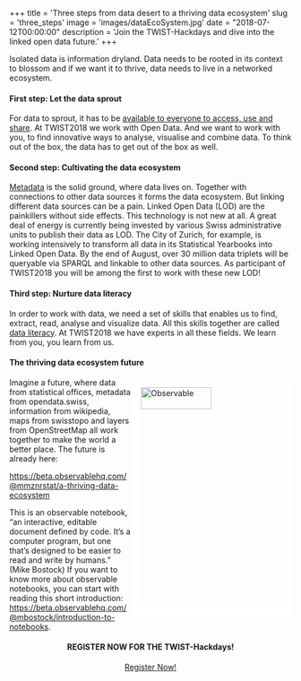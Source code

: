 ﻿+++
title = 'Three steps from data desert to a thriving data ecosystem'
slug = 'three_steps'
image = 'images/dataEcoSystem.jpg'
date = "2018-07-12T00:00:00"
description = 'Join the TWIST-Hackdays and dive into the linked open data future.'
+++

Isolated data is information dryland. Data needs to be rooted in its context to blossom and if we want it to thrive, data needs to live in a networked ecosystem. 

#### First step: Let the data sprout

For data to sprout, it has to be [available to everyone to access, use and share](https://theodi.org/article/what-is-open-data-and-why-should-we-care/).  At TWIST2018 we work with Open Data. And we want to work with you, to find innovative ways to analyse, visualise and combine data. To think out of the box, the data has to get out of the box as well. 

#### Second step: Cultivating the data ecosystem

[Metadata](http://www.web.statistik.zh.ch/cms_vis/openDataBeer_NoMetaDataNoFuture.pdf) is the solid ground, where data lives on. Together with connections to other data sources it forms the data ecosystem. But linking different data sources can be a pain. Linked Open Data (LOD) are the painkillers without side effects. This technology is not new at all. A great deal of energy is currently being invested by various Swiss administrative units to publish their data as LOD. The City of Zurich, for example, is working intensively to transform all data in its Statistical Yearbooks into Linked Open Data. By the end of August, over 30 million data triplets will be queryable via SPARQL and linkable to other data sources. 
As participant of TWIST2018 you will be among the first to work with these new LOD!

####  Third  step: Nurture data literacy

In order to work with data, we need a set of skills that enables us to find, extract, read, analyse and visualize data. All this skills together are called [data literacy](https://schoolofdata.org/2016/01/08/research-results-part-1-defining-data-literacy/). At TWIST2018 we have experts in all these fields. We learn from you, you learn from us. 

####  The thriving data ecosystem future

<a href="https://beta.observablehq.com/@mmznrstat/a-thriving-data-ecosystem"><img src="/images/observable2.png" alt="Observable" style="float:right;width:50%;height:10%;border-width: 17px; border-color: white; border-style: solid;"/></a>
Imagine a future, where data from statistical offices, metadata from opendata.swiss, information from wikipedia, maps from swisstopo and layers from OpenStreetMap all work together to make the world a better place. 
The future is already here:

https://beta.observablehq.com/@mmznrstat/a-thriving-data-ecosystem

This is an observable notebook, “an interactive, editable document defined by code. It’s a computer program, but one that’s designed to be easier to read and write by humans.” (Mike Bostock)
If you want to know more about observable notebooks, you can start with reading this short introduction: https://beta.observablehq.com/@mbostock/introduction-to-notebooks.

<center><h4>REGISTER NOW FOR THE TWIST-Hackdays!</h4></center>

<center><a target="_blank" href="https://www.eventbrite.de/e/twist-2018-tickets-44099503803" class="button back alt2">Register Now!</a></center>
